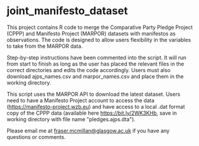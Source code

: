 # joint_manifesto_dataset
This project contains R code to merge the Comparative Party Pledge Project (CPPP) and Manifesto Project (MARPOR) datasets with manifestos as observations. The code is designed to allow users flexibility in the variables to take from the MARPOR data.

Step-by-step instructions have been commented into the script. It will run from start to finish as long as the user has placed the relevant files in the correct directories and edits the code accordingly. Users must also download ajps_names.csv and marpor_names.csv and place them in the working directory.

This script uses the MARPOR API to download the latest dataset. Users need to have a Manifesto Project account to access the data (https://manifesto-project.wzb.eu) and have access to a local .dat format copy of the CPPP data (available here https://bit.ly/2WK3KHb, save in working directory with file name "pledges.ajps.dta"). 

Please email me at fraser.mcmillan@glasgow.ac.uk if you have any questions or comments.
